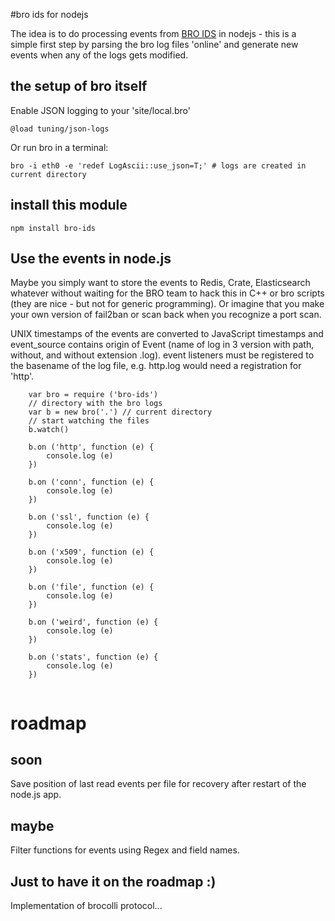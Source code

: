#bro ids for nodejs

The idea is to do processing events from [BRO IDS](https://www.bro.org) in nodejs - this is a simple first step  by parsing the bro log files 'online' and
generate new events when any of the logs gets modified.

## the setup of bro itself

Enable JSON logging to your 'site/local.bro'
```
@load tuning/json-logs
```

Or run bro in a terminal: 
```
bro -i eth0 -e 'redef LogAscii::use_json=T;' # logs are created in current directory
```
 
## install this module

```
npm install bro-ids
```

## Use the events in node.js

Maybe you simply want to store the events to Redis, Crate, Elasticsearch whatever without waiting for the BRO team to hack this in C++ or bro scripts (they are nice - but not for generic programming).
Or imagine that you make your own version of fail2ban or scan back when you recognize a port scan.

UNIX timestamps of the events are converted to JavaScript timestamps and event_source contains origin of Event (name of log in 3 version with path, without, and without extension .log).
event listeners must be registered to the basename of the log file, e.g. http.log would need a registration for 'http'.


```
    var bro = require ('bro-ids')
    // directory with the bro logs
    var b = new bro('.') // current directory
    // start watching the files
    b.watch()

    b.on ('http', function (e) {
        console.log (e)
    })

    b.on ('conn', function (e) {
        console.log (e)
    })

    b.on ('ssl', function (e) {
        console.log (e)
    })

    b.on ('x509', function (e) {
        console.log (e)
    })

    b.on ('file', function (e) {
        console.log (e)
    })

    b.on ('weird', function (e) {
        console.log (e)
    })

    b.on ('stats', function (e) {
        console.log (e)
    })


```

# roadmap

## soon

Save position of last read events per file for recovery after restart of the node.js app.

## maybe

Filter functions for events using Regex and field names.

## Just to have it on the roadmap :)

Implementation of brocolli protocol...
